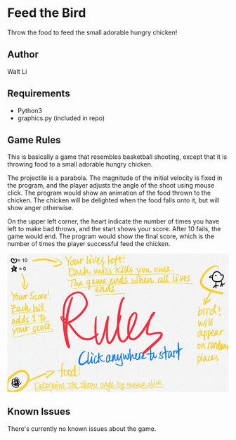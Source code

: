 # Feed the Bird
Throw the food to feed the small adorable hungry chicken!

## Author
Walt Li

## Requirements
- Python3
- graphics.py (included in repo)

## Game Rules
This is basically a game that resembles basketball shooting, except that it is throwing food to a small adorable hungry chicken. 

The projectile is a parabola. The magnitude of the initial velocity is fixed in the program, and the player adjusts the angle of the shoot using mouse click. The program would show an animation of the food thrown to the chicken. The chicken will be delighted when the food falls onto it, but will show anger otherwise. 

On the upper left corner, the heart indicate the number of times you have left to make bad throws, and the start shows your score. After 10 fails, the game would end. The program would show the final score, which is the number of times the player successful feed the chicken.

![Game rules.](./images/rules.gif)

## Known Issues
There's currently no known issues about the game.
